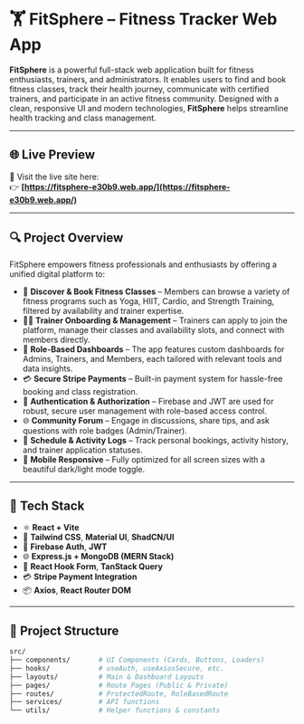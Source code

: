 # 🏋️ FitSphere – Fitness Tracker Web App

**FitSphere** is a powerful full-stack web application built for fitness enthusiasts, trainers, and administrators. It enables users to find and book fitness classes, track their health journey, communicate with certified trainers, and participate in an active fitness community. Designed with a clean, responsive UI and modern technologies, **FitSphere** helps streamline health tracking and class management.

---

## 🌐 Live Preview

🚀 Visit the live site here:  
👉 **[https://fitsphere-e30b9.web.app/](https://fitsphere-e30b9.web.app/)**

---

## 🔍 Project Overview

FitSphere empowers fitness professionals and enthusiasts by offering a unified digital platform to:

- 💪 **Discover & Book Fitness Classes** – Members can browse a variety of fitness programs such as Yoga, HIIT, Cardio, and Strength Training, filtered by availability and trainer expertise.
- 🧑‍🏫 **Trainer Onboarding & Management** – Trainers can apply to join the platform, manage their classes and availability slots, and connect with members directly.
- 👥 **Role-Based Dashboards** – The app features custom dashboards for Admins, Trainers, and Members, each tailored with relevant tools and data insights.
- 💳 **Secure Stripe Payments** – Built-in payment system for hassle-free booking and class registration.
- 🔐 **Authentication & Authorization** – Firebase and JWT are used for robust, secure user management with role-based access control.
- 🌐 **Community Forum** – Engage in discussions, share tips, and ask questions with role badges (Admin/Trainer).
- 📅 **Schedule & Activity Logs** – Track personal bookings, activity history, and trainer application statuses.
- 📱 **Mobile Responsive** – Fully optimized for all screen sizes with a beautiful dark/light mode toggle.

---

## 🚀 Tech Stack

- ⚛️ **React + Vite**
- 🎨 **Tailwind CSS**, **Material UI**, **ShadCN/UI**
- 🔐 **Firebase Auth**, **JWT**
- 🌐 **Express.js + MongoDB (MERN Stack)**
- 🧠 **React Hook Form**, **TanStack Query**
- 💳 **Stripe Payment Integration**
- 📦 **Axios**, **React Router DOM**

---

## 📂 Project Structure

```bash
src/
├── components/       # UI Components (Cards, Buttons, Loaders)
├── hooks/            # useAuth, useAxiosSecure, etc.
├── layouts/          # Main & Dashboard Layouts
├── pages/            # Route Pages (Public & Private)
├── routes/           # ProtectedRoute, RoleBasedRoute
├── services/         # API functions
└── utils/            # Helper functions & constants
```
